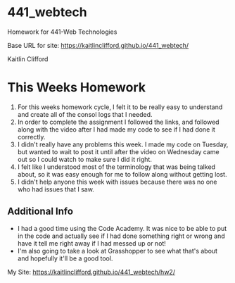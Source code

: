 # 441_webtech
Homework for 441-Web Technologies

Base URL for site:
https://kaitlinclifford.github.io/441_webtech/

Kaitlin Clifford

# This Weeks Homework

1. For this weeks homework cycle, I felt it to be really easy to understand and create all of the consol logs that I needed.
2. In order to complete the assignment I followed the links, and followed along with the video after I had made my code to see if I had done it correctly.
3. I didn't really have any problems this week. I made my code on Tuesday, but wanted to wait to post it until after the video on Wednesday came out so I could watch to make sure I did it right.
4.  I felt like I understood most of the terminology that was being talked about, so it was easy enough for me to follow along without getting lost.
5. I didn't help anyone this week with issues because there was no one who had issues that I saw.

## Additional Info

- I had a good time using the Code Academy. It was nice to be able to put in the code and actually see if I had done something right or wrong and have it tell me right away if I had messed up or not!
- I'm also going to take a look at Grasshopper to see what that's about and hopefully it'll be a good tool.


My Site: https://kaitlinclifford.github.io/441_webtech/hw2/
